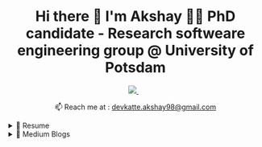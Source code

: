 <h1 align='center'>
  Hi there 👋 I'm Akshay 👨‍💻
  PhD candidate - Research softweare engineering group @ University of Potsdam
</h1>


<p align='center'>
  
  <a href="https://www.linkedin.com/in/akshaydevkate/">
    <img src="https://img.shields.io/badge/linkedin-%230077B5.svg?&style=for-the-badge&logo=linkedin&logoColor=white" />
  </a>&nbsp;&nbsp; 
</p>

<p align='center'>
  📫 Reach me at : <a href='mailto:devkatte.akshay98@gmail.com'>devkatte.akshay98@gmail.com</a>
</p>

<details>
  <summary>📃 Resume</summary>


## Education
  
  - 📖 **PhD Candidate**\
📆 2023 \
📍 **Universität Potsdam** - Potsdam, Germany

- 📖 **Berliner Startup Stipendum**\
📆 2022 \
📍 **Technische Universität Berlin** - Berlin, Germany

- 📖 **Masters: Big Data and Business Analytics**\
📆 2019 - 2021\
📍 **FOM Hochschule Hochschulzentrum** - Essen, Germany

- 📖 **Bachelors: Computer Engineering**\
📆 2015 - 2018\
📍 **Sinhgad Institutes Smt. Kashibai Navale College of Engineering** - Pune, India
  
- 📖 **Diploma: Information Technology**\
📆 2012 - 2015\
📍 **Sinhgad Institutes Sou. Venutai Chavan Polytechnic** - Pune, India
 </details>
 
<details>
  <summary>📃 Medium Blogs</summary>

## Web Development
- 📖 **How to create and run react.js app on macOS**\
  📍[Link](https://akshaydevkate.medium.com/how-to-create-and-run-react-js-app-on-macos-a92115f9ee31)
  
- 📖 **How to download and install node.js and npm on macOS**\
  📍[Link](https://medium.com/nerd-for-tech/how-to-download-and-install-node-js-and-npm-on-macos-e58ae1506d71)
  
- 📖 **How to install and run Apache, PHP on mac OS Big Sur**\
  📍[Link](https://medium.com/nerd-for-tech/how-to-run-apache-php-on-mac-os-big-sur-7ffbf7cbef7b)
  
## Mobile Application Development 
- 📖 **How to connect Xcode and GitHub**\
  📍[Link](https://medium.com/nerd-for-tech/how-to-connect-github-and-xcode-499134c62eac)
  
- 📖 **How to create alerts in Xcode**\
  📍[Link](https://akshaydevkate.medium.com/how-to-create-uialert-in-storyboard-ui-xcode-a021756db086)
  
- 📖 **Transfer data between the ViewController in UIKit (basic step by step guide)**\
  📍[Link](https://medium.com/nerd-for-tech/transfer-data-between-the-viewcontroller-in-uikit-basic-step-by-step-guide-cc53368b852d)
  
- 📖 **How to change the name of ViewController in iOS**\
  📍[Link](https://medium.com/codex/change-name-of-viewcontroller-in-storyboardui-d5c1acd22335)
  
## Process Mining
- 📖 **Download and install ProM 6.9 (process mining tool) on macOS**\
  📍[Link](https://medium.com/process-mining-opensource/download-and-install-prom-6-9-process-mining-tool-on-macos-e482a3c9fea0)
  
